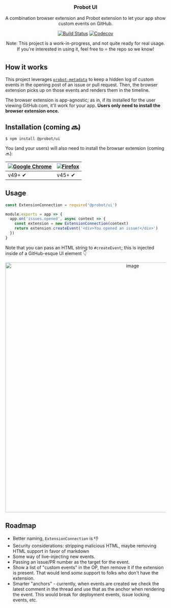 <p align="center">
  <h3 align="center">Probot UI</h3>
  <p align="center">A combination browser extension and Probot extension to let your app show custom events on GitHub.<p>
  <p align="center"><a href="https://travis-ci.org/probot/probot-ui"><img src="https://badgen.now.sh/travis/probot/probot-ui" alt="Build Status"></a> <a href="https://codecov.io/gh/probot/probot-ui/"><img src="https://badgen.now.sh/codecov/c/github/probot/probot-ui" alt="Codecov"></a></p>
</p>

<p align="center">Note: This project is a work-in-progress, and not quite ready for real usage.<br>If you're interested in using it, feel free to ⭐️ the repo so we know!</p>

## How it works

This project leverages [`probot-metadata`](https://github.com/probot/metadata) to keep a hidden log of custom events in the opening post of an issue or pull request. Then, the browser extension picks up on those events and renders them in the timeline.

The browser extension is app-agnostic; as in, if its installed for the user viewing GitHub.com, it'll work for your app. **Users only need to install the browser extension once.**

## Installation (coming 🔜)

```shell
$ npm install @probot/ui
```

You (and your users) will also need to install the browser extension (coming 🔜):


| <a href=""><img alt="Google Chrome" src="https://raw.github.com/alrra/browser-logos/master/src/chrome/chrome_48x48.png" /></a> | <a href=""><img alt="Firefox" src="https://raw.github.com/alrra/browser-logos/master/src/firefox/firefox_48x48.png" /></a> |
| --- | --- |
| v49+ ✔ | v45+ ✔ |

## Usage

```js
const ExtensionConnection = require('@probot/ui')

module.exports = app => {
  app.on('issues.opened', async context => {
    const extension = new ExtensionConnection(context)
    return extension.createEvent('<div>You opened an issue!</div>')
  })
}
```

Note that you can pass an HTML string to `#createEvent`; this is injected inside of a GitHub-esque UI element 👇

<p align="center">
  <img width="784" alt="image" src="https://user-images.githubusercontent.com/10660468/43681165-741f0bc4-981a-11e8-96ac-e10bb7958502.png">
</p>

## Roadmap

* Better naming, `ExtensionConnection` is 👎
* Security considerations: stripping malicious HTML, maybe removing HTML support in favor of markdown
* Some way of live-injecting new events.
* Passing an issue/PR number as the target for the event.
* Show a list of "custom events" in the OP, then remove it if the extension is present. That would lend _some_ support to folks who don't have the extension.
* Smarter "anchors" - currently, when events are created we check the latest comment in the thread and use that as the anchor when rendering the event. This would break for deployment events, issue locking events, etc.
